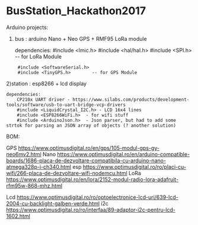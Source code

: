 # BusStation_Hackathon2017

Arduino projects:
1) bus 		: arduino Nano + Neo GPS + RMF95 LoRa module
	
	dependencies:
		#include <lmic.h>
		#include <hal/hal.h>
		#include <SPI.h>			-- for LoRa Module
		
		#include <SoftwareSerial.h>
		#include <TinyGPS.h>		-- for GPS Module

2)station 	: esp8266 + lcd display

	dependencies:
		CP210x UART driver - https://www.silabs.com/products/development-tools/software/usb-to-uart-bridge-vcp-drivers
		#include <LiquidCrystal_I2C.h> - LCD 16x4 lines 
		#include <ESP8266WiFi.h>  - for wifi stuff
		#include <ArduinoJson.h>  - Json parser, but had to add some strtok for parsing an JSON array of objects (? another solution)
		

BOM:

GPS		https://www.optimusdigital.ro/en/gps/105-modul-gps-gy-neo6mv2.html
Nano	https://www.optimusdigital.ro/en/arduino-compatible-boards/1686-placa-de-dezvoltare-compatibila-cu-arduino-nano-atmega328p-i-ch340.html
esp		https://www.optimusdigital.ro/ro/placi-cu-wifi/266-placa-de-dezvoltare-wifi-nodemcu.html
LoRa	https://www.optimusdigital.ro/en/lora/2152-modul-radio-lora-adafruit-rfm95w-868-mhz.html
	
Lcd		https://www.optimusdigital.ro/ro/optoelectronice-lcd-uri/639-lcd-2004-cu-backlight-galben-verde.html
i2c		https://www.optimusdigital.ro/ro/interfaa/89-adaptor-i2c-pentru-lcd-1602.html		